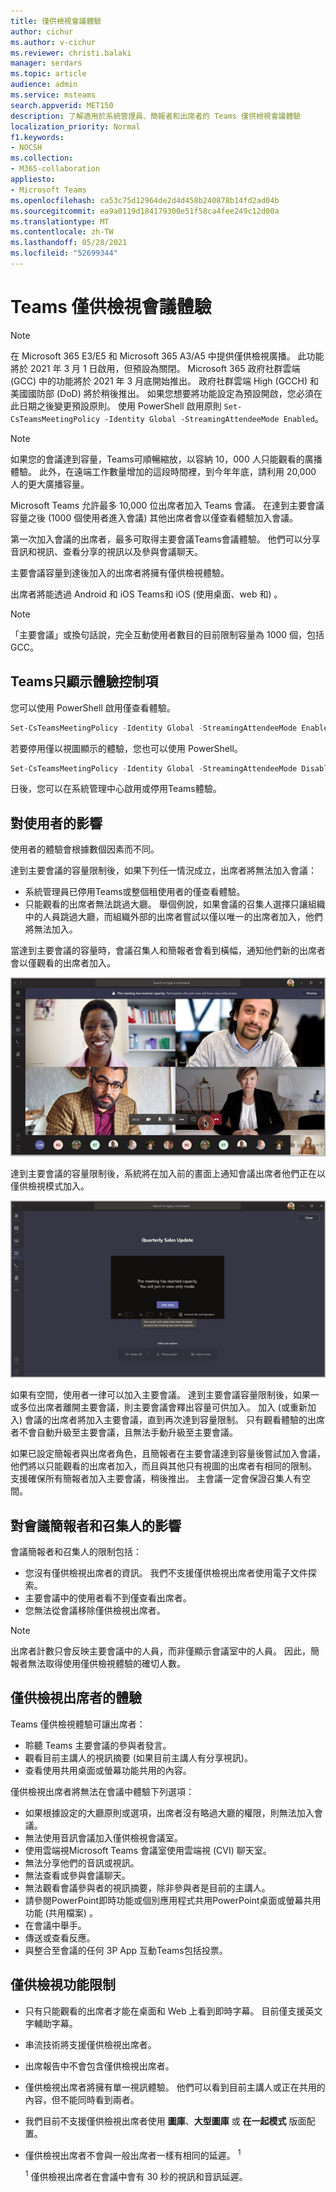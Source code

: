 ```yaml
---
title: 僅供檢視會議體驗
author: cichur
ms.author: v-cichur
ms.reviewer: christi.balaki
manager: serdars
ms.topic: article
audience: admin
ms.service: msteams
search.appverid: MET150
description: 了解適用於系統管理員、簡報者和出席者的 Teams 僅供檢視會議體驗
localization_priority: Normal
f1.keywords:
- NOCSH
ms.collection:
- M365-collaboration
appliesto:
- Microsoft Teams
ms.openlocfilehash: ca53c75d12964de2d4d458b240878b14fd2ad04b
ms.sourcegitcommit: ea9a0119d184179300e51f58ca4fee249c12d00a
ms.translationtype: MT
ms.contentlocale: zh-TW
ms.lasthandoff: 05/28/2021
ms.locfileid: "52699344"
---
```

# <a name="teams-view-only-meeting-experience"></a>Teams 僅供檢視會議體驗

> [!Note]
> 在 Microsoft 365 E3/E5 和 Microsoft 365 A3/A5 中提供僅供檢視廣播。 此功能將於 2021 年 3 月 1 日啟用，但預設為關閉。 Microsoft 365 政府社群雲端 (GCC) 中的功能將於 2021 年 3 月底開始推出。 政府社群雲端 High (GCCH) 和美國國防部 (DoD) 將於稍後推出。 如果您想要將功能設定為預設開啟，您必須在此日期之後變更預設原則。 使用 PowerShell 啟用原則 `Set-CsTeamsMeetingPolicy -Identity Global -StreamingAttendeeMode Enabled`。

> [!Note]
> 如果您的會議達到容量，Teams可順暢縮放，以容納 10，000 人只能觀看的廣播體驗。 此外，在遠端工作數量增加的這段時間裡，到今年年底，請利用 20,000 人的更大廣播容量。

Microsoft Teams 允許最多 10,000 位出席者加入 Teams 會議。 在達到主要會議容量之後 (1000 個使用者進入會議) 其他出席者會以僅查看體驗加入會議。

第一次加入會議的出席者，最多可取得主要會議Teams會議體驗。 他們可以分享音訊和視訊、查看分享的視訊以及參與會議聊天。

主要會議容量到達後加入的出席者將擁有僅供檢視體驗。

出席者將能透過 Android 和 iOS Teams和 iOS (使用桌面、web 和) 。

> [!Note]
> 「主要會議」或換句話說，完全互動使用者數目的目前限制容量為 1000 個，包括GCC。

## <a name="teams-view-only-experience-controls"></a>Teams只顯示體驗控制項

您可以使用 PowerShell 啟用僅查看體驗。

```PowerShell
Set-CsTeamsMeetingPolicy -Identity Global -StreamingAttendeeMode Enabled
```

若要停用僅以視圖顯示的體驗，您也可以使用 PowerShell。

```PowerShell
Set-CsTeamsMeetingPolicy -Identity Global -StreamingAttendeeMode Disabled
```

日後，您可以在系統管理中心啟用或停用Teams體驗。

## <a name="impact-to-users"></a>對使用者的影響

使用者的體驗會根據數個因素而不同。

達到主要會議的容量限制後，如果下列任一情況成立，出席者將無法加入會議：

- 系統管理員已停用Teams或整個租使用者的僅查看體驗。
- 只能觀看的出席者無法跳過大廳。 舉個例說，如果會議的召集人選擇只讓組織中的人員跳過大廳，而組織外部的出席者嘗試以僅以唯一的出席者加入，他們將無法加入。

當達到主要會議的容量時，會議召集人和簡報者會看到橫幅，通知他們新的出席者會以僅觀看的出席者加入。

  ![適用於召集者和簡報者的 Teams 用戶端和橫幅訊息](media/chat-and-banner-message.png)

達到主要會議的容量限制後，系統將在加入前的畫面上通知會議出席者他們正在以僅供檢視模式加入。

  ![Teams 加入前畫面以及顯示給參與者的訊息，告知他們將以僅供檢視模式加入](media/view-only-pre-join-screen.png)

如果有空間，使用者一律可以加入主要會議。 達到主要會議容量限制後，如果一或多位出席者離開主要會議，則主要會議會釋出容量可供加入。 加入 (或重新加入) 會議的出席者將加入主要會議，直到再次達到容量限制。 只有觀看體驗的出席者不會自動升級至主要會議，且無法手動升級至主要會議。

如果已設定簡報者與出席者角色，且簡報者在主要會議達到容量後嘗試加入會議，他們將以只能觀看的出席者加入，而且與其他只有視圖的出席者有相同的限制。 支援確保所有簡報者加入主要會議，稍後推出。 主會議一定會保證召集人有空間。

## <a name="impact-to-meeting-presenters-and-organizers"></a>對會議簡報者和召集人的影響

會議簡報者和召集人的限制包括：

- 您沒有僅供檢視出席者的資訊。 我們不支援僅供檢視出席者使用電子文件探索。
- 主要會議中的使用者看不到僅查看出席者。
- 您無法從會議移除僅供檢視出席者。

> [!Note]
> 出席者計數只會反映主要會議中的人員，而非僅顯示會議室中的人員。 因此，簡報者無法取得使用僅供檢視體驗的確切人數。

## <a name="experience-for-view-only-attendees"></a>僅供檢視出席者的體驗

Teams 僅供檢視體驗可讓出席者：

- 聆聽 Teams 主要會議的參與者發言。
- 觀看目前主講人的視訊摘要 (如果目前主講人有分享視訊)。
- 查看使用共用桌面或螢幕功能共用的內容。

僅供檢視出席者將無法在會議中體驗下列選項：

- 如果根據設定的大廳原則或選項，出席者沒有略過大廳的權限，則無法加入會議。
- 無法使用音訊會議加入僅供檢視會議室。
- 使用雲端視Microsoft Teams 會議室使用雲端視 (CVI) 聊天室。
- 無法分享他們的音訊或視訊。
- 無法查看或參與會議聊天。
- 無法觀看會議參與者的視訊摘要，除非參與者是目前的主講人。
- 請參閱PowerPoint即時功能或個別應用程式共用PowerPoint桌面或螢幕共用功能 (共用檔案) 。
- 在會議中舉手。
- 傳送或查看反應。
- 與整合至會議的任何 3P App 互動Teams包括投票。

## <a name="view-only-feature-limitations"></a>僅供檢視功能限制

- 只有只能觀看的出席者才能在桌面和 Web 上看到即時字幕。 目前僅支援英文字輔助字幕。
- 串流技術將支援僅供檢視出席者。
- 出席報告中不會包含僅供檢視出席者。
- 僅供檢視出席者將擁有單一視訊體驗。 他們可以看到目前主講人或正在共用的內容，但不能同時看到兩者。
- 我們目前不支援僅供檢視出席者使用 **圖庫**、**大型圖庫** 或 **在一起模式** 版面配置。  
- 僅供檢視出席者不會與一般出席者一樣有相同的延遲。 <sup>1</sup>

  <sup>1</sup> 僅供檢視出席者在會議中會有 30 秒的視訊和音訊延遲。  
